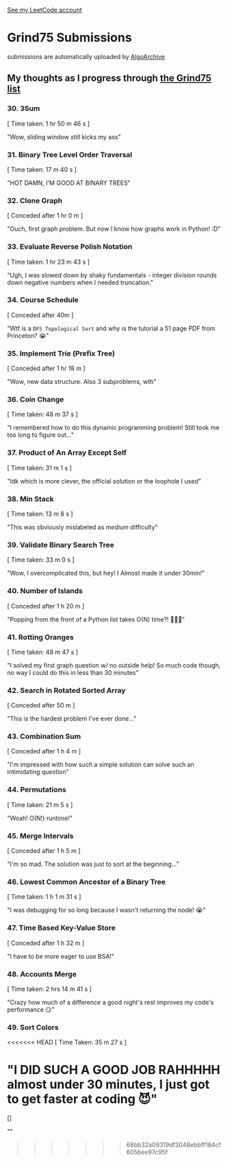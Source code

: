 [See my LeetCode account](https://leetcode.com/u/dergomez/)

# Grind75 Submissions
submissions are automatically uploaded by [AlgoArchive](https://algoarchive.org/)

## My thoughts as I progress through [the Grind75 list](https://www.techinterviewhandbook.org/grind75/)

### 30. 3Sum
[ Time taken: 1 hr 50 m 46 s ]

"Wow, sliding window *still* kicks my ass"

### 31. Binary Tree Level Order Traversal
[ Time taken: 17 m 40 s ]

"HOT DAMN, I'M GOOD AT BINARY TREES"

### 32. Clone Graph
[ Conceded after 1 hr 0 m ]

"Ouch, first graph problem. But now I know how graphs work in Python! :D"

### 33. Evaluate Reverse Polish Notation
[ Time taken: 1 hr 23 m 43 s ]

"Ugh, I was slowed down by shaky fundamentals - integer division rounds down negative numbers when I needed truncation."

### 34. Course Schedule
[ Conceded after 40m ]

"Wtf is a `DFS Topological Sort` and why is the tutorial a 51 page PDF from Princeton? 😭"

### 35. Implement Trie (Prefix Tree)
[ Conceded after 1 hr 18 m ]

"Wow, new data structure. Also 3 subproblems, wth"

### 36. Coin Change
[ Time taken: 48 m 37 s ]

"I remembered how to do this dynamic programming problem! Still took me too long to figure out..."

### 37. Product of An Array Except Self
[ Time taken: 31 m 1 s ]

"Idk which is more clever, the official solution or the loophole I used"

### 38. Min Stack
[ Time taken: 13 m 8 s ]

"This was obviously mislabeled as *medium* difficulty"

### 39. Validate Binary Search Tree
[ Time taken: 33 m 0 s ]

"Wow, I overcomplicated this, but hey! I Almost made it under 30min!"

### 40. Number of Islands
[ Conceded after 1 h 20 m ]

"Popping from the front of a Python list takes O(N) time?! 🤯🤦‍♂️"

### 41. Rotting Oranges
[ Time taken: 48 m 47 s ]

"I solved my first graph question w/ no outside help! So much code though, no way I could do this in less than 30 minutes"

### 42. Search in Rotated Sorted Array
[ Conceded after 50 m ]

"This is the hardest problem I've ever done..."

### 43. Combination Sum
[ Conceded after 1 h 4 m ]

"I'm impressed with how such a simple solution can solve such an intimidating question"

### 44. Permutations
[ Time taken: 21 m 5 s ]

"Woah! O(N!) runtime!"

### 45. Merge Intervals
[ Conceded after 1 h 5 m ]

"I'm so mad. The solution was just to sort at the beginning..."

### 46. Lowest Common Ancestor of a Binary Tree
[ Time taken: 1 h 1 m 31 s ]

"I was debugging for so long because I wasn't returning the node! 😭"

### 47. Time Based Key-Value Store
[ Conceded after 1 h 32 m ]

"I have to be more eager to use BSA!"

### 48. Accounts Merge
[ Time taken: 2 hrs 14 m 41 s ]

"Crazy how much of a difference a good night's rest improves my code's performance 😏"

### 49. Sort Colors
<<<<<<< HEAD
[ Time Taken: 35 m 27 s ]

"I DID SUCH A GOOD JOB RAHHHHH almost under 30 minutes, I just got to get faster at coding 😈"
=======
[]

""
>>>>>>> 68bb32a09319df3048ebbff184cf605bee97c95f
